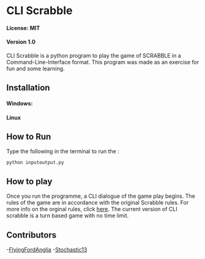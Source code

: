 # CLI Scrabble 
#### License: MIT
#### Version 1.0

CLI Scrabble is a python program to play the game of SCRABBLE in a Command-Line-Interface format. 
This program was made as an exercise for fun and some learning. 

## Installation

#### Windows:


#### Linux


## How to Run

Type the following in the terminal to run the :
```
python inputoutput.py
```


## How to play

Once you run the programme, a CLI dialogue of the game play begins. 
The rules of the game are in accordance with the original Scrabble rules. For more info on the orginal rules, click [here](https://scrabble.hasbro.com/en-us/rules).
The current version of CLI scrabble is a turn based game with no time limit.


## Contributors

-[FlyingFordAnglia](https://github.com/FlyingFordAnglia)
-[Stochastic13](https://github.com/Stochastic13)
